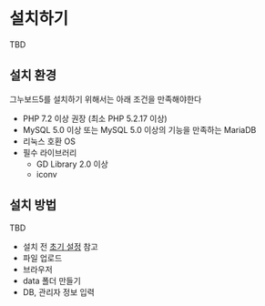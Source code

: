 # 설치하기

TBD

## 설치 환경

그누보드5를 설치하기 위해서는 아래 조건을 만족해야한다

- PHP 7.2 이상 권장 (최소 PHP 5.2.17 이상)
- MySQL 5.0 이상 또는 MySQL 5.0 이상의 기능을 만족하는 MariaDB
- 리눅스 호환 OS
- 필수 라이브러리
  - GD Library 2.0 이상
  - iconv

## 설치 방법

TBD


- 설치 전 [초기 설정](gnuboard/config) 참고
- 파일 업로드
- 브라우저
- data 폴더 만들기
- DB, 관리자 정보 입력
